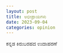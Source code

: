 ```yaml
---
layout: post
title: ಅಭೀಪ್ರಾಯಗಳು
date: 2023-09-04
categories: opinion
---
```


ಕನ್ನಡ ಕಿರುಬರಹದ ಉದಾಹರಣೆ